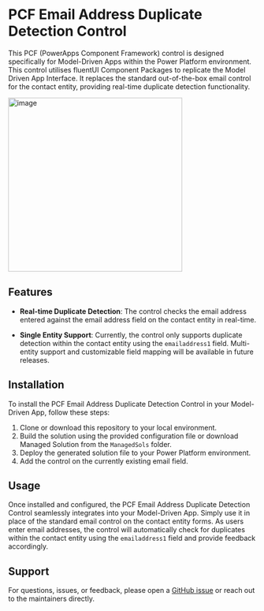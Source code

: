 # PCF Email Address Duplicate Detection Control

This PCF (PowerApps Component Framework) control is designed specifically for Model-Driven Apps within the Power Platform environment. This control utilises fluentUI Component Packages to replicate the Model Driven App Interface. 
It replaces the standard out-of-the-box email control for the contact entity, providing real-time duplicate detection functionality.





<img width="353" alt="image" src="https://github.com/ysondh/PCF-EmailDuplicateCheck-/assets/77232067/9bf217fc-fc1c-4110-b3bb-68d2269c6374">



## Features

- **Real-time Duplicate Detection**: The control checks the email address entered against the email address field on the contact entity in real-time.
  
- **Single Entity Support**: Currently, the control only supports duplicate detection within the contact entity using the `emailaddress1` field. Multi-entity support and customizable field mapping will be available in future releases.
  
## Installation

To install the PCF Email Address Duplicate Detection Control in your Model-Driven App, follow these steps:

1. Clone or download this repository to your local environment.
2. Build the solution using the provided configuration file or download Managed Solution from the `ManagedSols` folder.
3. Deploy the generated solution file to your Power Platform environment.
4. Add the control on the currently existing email field.

## Usage

Once installed and configured, the PCF Email Address Duplicate Detection Control seamlessly integrates into your Model-Driven App. Simply use it in place of the standard email control on the contact entity forms. As users enter email addresses, the control will automatically check for duplicates within the contact entity using the `emailaddress1` field and provide feedback accordingly.


## Support

For questions, issues, or feedback, please open a [GitHub issue](https://github.com/your-username/your-repository/issues) or reach out to the maintainers directly.
